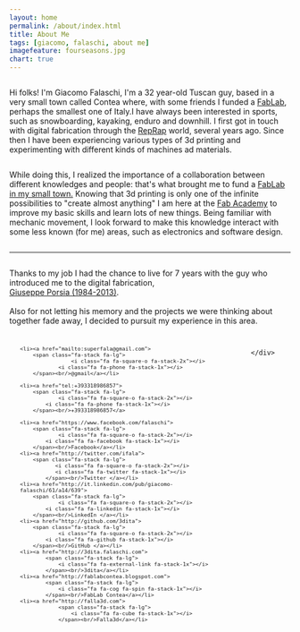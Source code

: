 ```yaml
---
layout: home
permalink: /about/index.html
title: About Me
tags: [giacomo, falaschi, about me]
imagefeature: fourseasons.jpg
chart: true
---
```


<div class="row">
    <div class="small-12 medium-6 columns">
        <p> Hi folks! I'm Giacomo Falaschi, I'm a 32 year-old Tuscan guy, based in a very small town called Contea where, with some friends I funded a <a href="http://fablabcontea.blogspot.com">FabLab</a>, perhaps the smallest one of Italy.I have always been interested in sports, such as snowboarding, kayaking, enduro and downhill. I first got in touch with digital fabrication through the <a href="http://www.reprap.org">RepRap</a> world, several years ago. Since then I have been experiencing various types of 3d printing and experimenting with different kinds of machines ad materials.</p>
    </div>
    <div class="small-12 medium-6 columns">
        <p> While doing this, I realized the importance of a collaboration between different knowledges and people: that's what brought me to fund a <a href="http://fablabcontea.blogspot.com">FabLab in my small town.</a> Knowing that 3d printing is only one of the infinite possibilities to "create almost anything" I am here at the <a href="http://fabacademy.org">Fab Academy</a> to improve my basic skills and learn lots of new things. Being familiar with mechanic movement, I look forward to make this knowledge interact with some less known (for me) areas, such as electronics and software design.</p>
    </div>
</div>

*****


<div class="row">
    <div class="small-12 medium-6 columns">
        <p>Thanks to my job I had the chance to live for 7 years with the guy who introduced me to the digital fabrication, 
	  <br><a href="http://www.syskrack.org">Giuseppe Porsia (1984-2013)</a>.
	  <br>
	  <br>
	  Also for not letting his memory and the projects we were thinking about together fade away, I decided to pursuit my experience in this area.</p>
    </div>
    <div class="small-12 medium-6 columns">
		
<ul class="small-block-grid-2 medium-block-grid-3 text-center" style="font-size:0.8em">
	
	<li><a href="mailto:superfala@gmail.com">
		<span class="fa-stack fa-lg">
	  	    	    <i class="fa fa-square-o fa-stack-2x"></i>
	 	   	    <i class="fa fa-phone fa-stack-1x"></i>
		</span><br/>@gmail</a></li>

    <li><a href="tel:+393318986857">
		<span class="fa-stack fa-lg">
  	    	    <i class="fa fa-square-o fa-stack-2x"></i>
 	   	    <i class="fa fa-phone fa-stack-1x"></i>
	    </span><br/>+393318986857</a>
	
	<li><a href="https://www.facebook.com/falaschi">
		<span class="fa-stack fa-lg">
  	    	    <i class="fa fa-square-o fa-stack-2x"></i>
 	   	    <i class="fa fa-facebook fa-stack-1x"></i>
		</span><br/>Facebook</a></li>
	<li><a href="http://twitter.com/ifala">
		<span class="fa-stack fa-lg">
 		       <i class="fa fa-square-o fa-stack-2x"></i>
 		       <i class="fa fa-twitter fa-stack-1x"></i>
	      	</span><br/>Twitter </a></li>
	<li><a href="http://it.linkedin.com/pub/giacomo-falaschi/61/a14/639">
		<span class="fa-stack fa-lg">
  	    	    <i class="fa fa-square-o fa-stack-2x"></i>
 	   	    <i class="fa fa-linkedin fa-stack-1x"></i>
		</span><br/>LinkedIn </a></li>
	<li><a href="http://github.com/3dita">
		<span class="fa-stack fa-lg">
  	    	    <i class="fa fa-square-o fa-stack-2x"></i>
 	   	    <i class="fa fa-github fa-stack-1x"></i>
		</span><br/>GitHub </a></li>
    <li><a href="http://3dita.falaschi.com">
    		<span class="fa-stack fa-lg">
     	   	    <i class="fa fa-external-link fa-stack-1x"></i>
    		</span><br/>3dita</a></li>
    <li><a href="http://fablabcontea.blogspot.com">
    		<span class="fa-stack fa-lg">
     	   	    <i class="fa fa-cog fa-spin fa-stack-1x"></i>
    		</span><br/>FabLab Contea</a></li>
    <li><a href="http://falla3d.com">
        		<span class="fa-stack fa-lg">
         	   	    <i class="fa fa-cube fa-stack-1x"></i>
        		</span><br/>Falla3d</a></li>
    
</ul>

		</div>
		